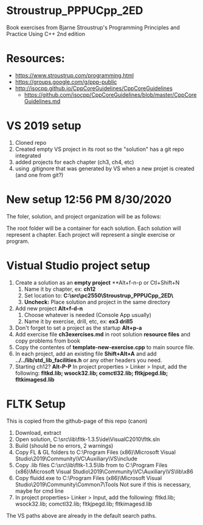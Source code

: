 # Stroustrup_PPPUCpp_2ED
Book exercises from Bjarne Stroustrup's Programming Principles and Practice Using C++ 2nd edition

# Resources:
* https://www.stroustrup.com/programming.html
* https://groups.google.com/g/ppp-public
* http://isocpp.github.io/CppCoreGuidelines/CppCoreGuidelines
    * https://github.com/isocpp/CppCoreGuidelines/blob/master/CppCoreGuidelines.md


# VS 2019 setup
1. Cloned repo
1. Created empty VS project in its root so the "solution" has a git repo integrated
1. added projects for each chapter (ch3, ch4, etc)
1. using .gitignore that was generated by VS when a new projet is created (and one from git?)


# New setup 12:56 PM 8/30/2020

The foler, solution, and project organization will be as follows:

The root folder will be a container for each solution.
Each solution will represent a chapter.
Each project will represent a single exercise or program.

# Vistual Studio project setup 
1. Create a solution as an **empty project** **Alt+f-n-p or Ctl+Shift+N
    1. Name it by chapter, ex: **ch12**
    1. Set location to: **C:\src\pc2550\Stroustrup_PPPUCpp_2ED\\**
    1. **Uncheck:** Place solution and project in the same directory
1. Add new project **Alt+f-d-n**
    1. Choose whatever is needed (Console App usually)
    1. Name it by exercise, drill, etc, ex: **ex3 drill5**
1. Don't forget to set a project as the startup **Alt+p-a**
1. Add exercise file **ch3exercises.md** in root solution **resource files** and copy problems from book
1. Copy the contentes of **template-new-exercise.cpp** to main source file.
1. In each project, add an existing file **Shift+Alt+A** and add **../../lib/std_lib_facilities.h** or any other headers you need.
1. Starting ch12? **Alt-P-P** In project properties > Linker > Input, add the following: **fltkd.lib; wsock32.lib; comctl32.lib; fltkjpegd.lib; fltkimagesd.lib**


# FLTK Setup
This is copied from the github-page of this repo (canon)

1. Download, extract
1. Open solution, C:\src\lib\fltk-1.3.5\ide\VisualC2010\fltk.sln
1. Build (should be no errors, 2 warnings)
1. Copy FL & GL folders to C:\Program Files (x86)\Microsoft Visual Studio\2019\Community\VC\Auxiliary\VS\include
1. Copy .lib files C:\src\lib\fltk-1.3.5\lib from to C:\Program Files (x86)\Microsoft Visual Studio\2019\Community\VC\Auxiliary\VS\lib\x86
1. Copy fluidd.exe to C:\Program Files (x86)\Microsoft Visual Studio\2019\Community\Common7\Tools Not sure if this is necessary, maybe for cmd line
1. In project properties> Linker > Input, add the following: fltkd.lib; wsock32.lib; comctl32.lib; fltkjpegd.lib; fltkimagesd.lib

The VS paths above are already in the default search paths.

